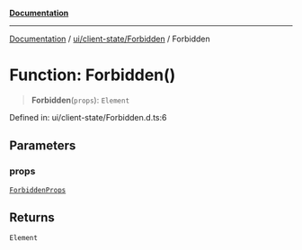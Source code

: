 [**Documentation**](../../../../index.md)

***

[Documentation](../../../../index.md) / [ui/client-state/Forbidden](../index.md) / Forbidden

# Function: Forbidden()

> **Forbidden**(`props`): `Element`

Defined in: ui/client-state/Forbidden.d.ts:6

## Parameters

### props

[`ForbiddenProps`](../interfaces/ForbiddenProps.md)

## Returns

`Element`
